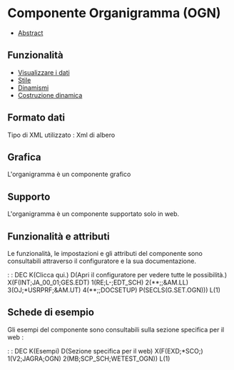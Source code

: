 # Componente Organigramma (OGN)
- [Abstract](Sorgenti/DOC/TA/B£AMO/LOCOGN_F00)

## Funzionalità
- [Visualizzare i dati](Sorgenti/DOC/TA/B£AMO/LOCOGN_F01)
- [Stile](Sorgenti/DOC/TA/B£AMO/LOCOGN_F02)
- [Dinamismi](Sorgenti/DOC/TA/B£AMO/LOCOGN_F03)
- [Costruzione dinamica](Sorgenti/DOC/TA/B£AMO/LOCOGN_F04)

## Formato dati
Tipo di XML utilizzato :  Xml di albero

## Grafica
L'organigramma è un componente grafico

## Supporto
L'organigramma è un componente supportato solo in web.

## Funzionalità e attributi
Le funzionalità, le impostazioni e gli attributi del componente sono consultabili attraverso il configuratore e la sua documentazione.

 :  : DEC K(Clicca qui.) D(Apri il configuratore per vedere tutte le possibilità.) X(F(INT;JA_00_01;GES.EDT) 1(RE;L-;EDT_SCH) 2(\*\*;;&AM.LL) 3(OJ;\*USRPRF;&AM.UT) 4(\*\*;;DOCSETUP) P(SECLS(G.SET.OGN))) L(1)

## Schede di esempio
Gli esempi del componente sono consultabili sulla sezione specifica per il web : 

 :  : DEC K(Esempi) D(Sezione specifica per il web) X(F(EXD;\*SCO;) 1(V2;JAGRA;OGN) 2(MB;SCP_SCH;WETEST_OGN)) L(1)
